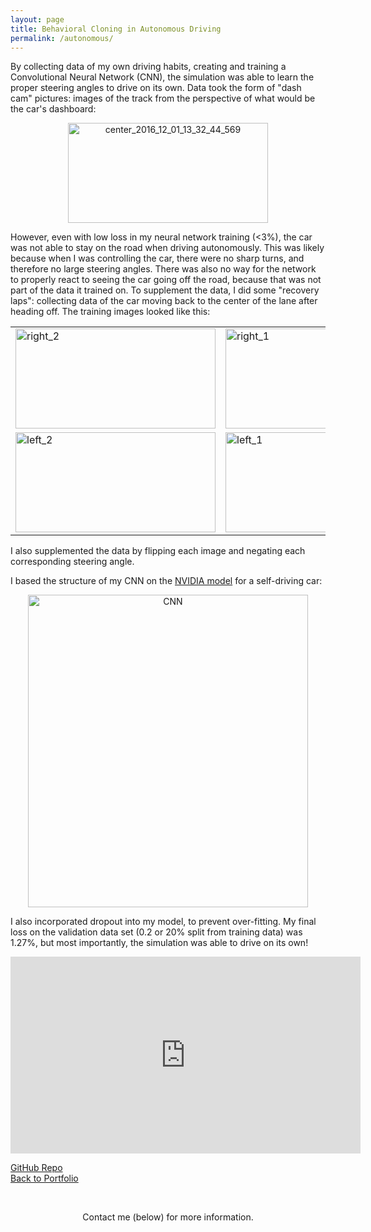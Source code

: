```yaml
---
layout: page
title: Behavioral Cloning in Autonomous Driving
permalink: /autonomous/
---
```


By collecting data of my own driving habits, creating and training a Convolutional Neural Network (CNN), the simulation was able to learn the proper steering angles to drive on its own. Data took the form of "dash cam" pictures: images of the track from the perspective of what would be the car's dashboard: 

<center><img src="https://live.staticflickr.com/7819/47522991632_6d23a38c0e.jpg" width="320" height="160" alt="center_2016_12_01_13_32_44_569"></center>

However, even with low loss in my neural network training (<3%), the car was not able to stay on the road when driving autonomously. This was likely because when I was controlling the car, there were no sharp turns, and therefore no large steering angles. There was also no way for the network to properly react to seeing the car going off the road, because that was not part of the data it trained on. To supplement the data, I did some "recovery laps": collecting data of the car moving back to the center of the lane after heading off. The training images looked like this:

<center>
<table>
<tr>
    <td><img src="https://live.staticflickr.com/7867/47561987221_b773d2acbb.jpg" width="320" height="160" alt="right_2"></td>
    <td><img src="https://live.staticflickr.com/7818/32619451437_aebdfa8c1f.jpg" width="320" height="160" alt="right_1"></td>
</tr>
<tr>
    <td><img src="https://live.staticflickr.com/7874/32619451517_c9f79b33c5.jpg" width="320" height="160" alt="left_2"></td>
    <td><img src="https://live.staticflickr.com/7810/47561987321_97565d6d12.jpg" width="320" height="160" alt="left_1"></td>
</tr>
</table>
</center>

I also supplemented the data by flipping each image and negating each corresponding steering angle.

I based the structure of my CNN on the [NVIDIA model](https://devblogs.nvidia.com/deep-learning-self-driving-cars/) for a self-driving car:

<center><img src="https://live.staticflickr.com/7899/33685173688_28823799df.jpg" width="448" height="500" alt="CNN"><script async src="//embedr.flickr.com/assets/client-code.js" charset="utf-8"></script></center>

I also incorporated dropout into my model, to prevent over-fitting. My final loss on the validation data set (0.2 or 20% split from training data) was 1.27%, but most importantly, the simulation was able to drive on its own!

<center><iframe width="560" height="315" src="https://www.youtube.com/embed/k46y8LXDKw8" frameborder="0" allow="accelerometer; autoplay; encrypted-media; gyroscope; picture-in-picture" allowfullscreen></iframe></center>

[GitHub Repo](https://github.com/mmeyer95/BehavioralCloning)<br>
[Back to Portfolio](https://meredithmeyer.info/)

<br><center>Contact me (below) for more information.</center>

